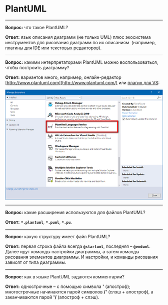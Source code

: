# PlantUML

* * *

**Вопрос:** что такое PlantUML?

**Ответ:** язык описания диаграмм (не только UML) плюс экосистема инструментов для рисования диаграмм по их описаниям  (например, плагины для IDE или текстовых редакторов).

* * *

**Вопрос:** какими интерпретаторами PlantUML можно воспользоваться, чтобы построить диаграмму?

**Ответ:** вариантов много, например, онлайн-редактор [http://www.plantuml.com](http://www.plantuml.com/) или [плагин для VS](https://github.com/kiebor/PlantUml-Language-Service):

![](plantuml-common-img/plantuml-nuget.png)

* * *

**Вопрос:** какие расширения используются для файлов PlantUML?

**Ответ:** **`*.plantuml`**, **`*.puml`**, **`*.pu`**.

* * *

**Вопрос:** какую структуру имеет файл PlantUML?

**Ответ:** первая строка файла всегда **`@startuml`**, последняя – **`@enduml`**. Далее идут команды настройки диаграммы, а затем команды рисования элементов диаграммы. И настройки, и команды рисования зависят от типа диаграммы.

* * *

**Вопрос:** как в языке PlantUML задаются комментарии?

**Ответ:** однострочные – с помощью символа **'** (апостроф); многострочные начинаются парой символов **/'** (слэш + апостроф), а заканчиваются парой **'/** (апостроф + слэш).
